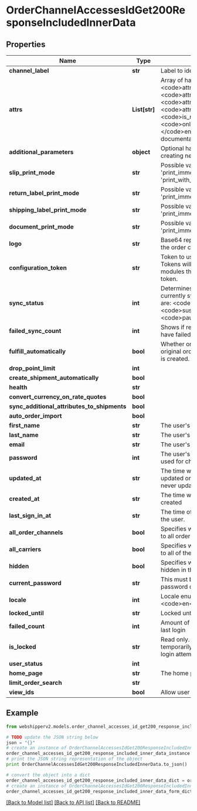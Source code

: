 # OrderChannelAccessesIdGet200ResponseIncludedInnerData


## Properties
Name | Type | Description | Notes
------------ | ------------- | ------------- | -------------
**channel_label** | **str** | Label to identify the order channel. | [optional] 
**attrs** | **List[str]** | Array of hashed with keys: &lt;code&gt;attr_key&lt;/code&gt;, &lt;code&gt;attr_value&lt;/code&gt;, &lt;code&gt;attr_name&lt;/code&gt;, &lt;code&gt;attr_type&lt;/code&gt;, &lt;code&gt;is_required&lt;/code&gt;, &lt;code&gt;only_visible_on_creation&lt;/code&gt; &lt;/code&gt;enums&lt;/code&gt;. See       documentation for Local Attributes | [optional] 
**additional_parameters** | **object** | Optional hash, this is used when creating new order channels. | [optional] 
**slip_print_mode** | **str** | Possible values: &#39;dont_print&#39;, &#39;print_immediately&#39; or &#39;print_with_shipment&#39;. | [optional] 
**return_label_print_mode** | **str** | Possible values: &#39;dont_print&#39;, &#39;print_immediately&#39;. | [optional] 
**shipping_label_print_mode** | **str** | Possible values: &#39;dont_print&#39;, &#39;print_immediately&#39;. | [optional] 
**document_print_mode** | **str** | Possible values: &#39;dont_print&#39;, &#39;print_immediately&#39;. | [optional] 
**logo** | **str** | Base64 representation of the logo of the order channel. | [optional] 
**configuration_token** | **str** | Token to use for Webshipper modules. Tokens will only be generated for modules that require a configuration token. | [optional] 
**sync_status** | **int** | Determines if the order channel is currently synchronising. Possible values are: &lt;code&gt;synchronize&lt;/code&gt;, &lt;code&gt;suspended&lt;/code&gt;, &lt;code&gt;paused&lt;/code&gt;. | [optional] 
**failed_sync_count** | **int** | Shows if recent synchronisation events have failed. | [optional] 
**fulfill_automatically** | **bool** | Whether or not to fulfill the order in the original order channel when a shipment is created. Default: true | [optional] 
**drop_point_limit** | **int** |  | [optional] 
**create_shipment_automatically** | **bool** |  | [optional] 
**health** | **str** |  | [optional] 
**convert_currency_on_rate_quotes** | **bool** |  | [optional] 
**sync_additional_attributes_to_shipments** | **bool** |  | [optional] 
**auto_order_import** | **bool** |  | [optional] 
**first_name** | **str** | The user&#39;s first name. | [optional] 
**last_name** | **str** | The user&#39;s last name. | [optional] 
**email** | **str** | The user&#39;s e-mail address. | [optional] 
**password** | **int** | The user&#39;s password. This can only be used for changing the password. | [optional] 
**updated_at** | **str** | The time when resource was last updated or when it was created if it was never updated | [optional] [readonly] 
**created_at** | **str** | The time when the resource was created | [optional] [readonly] 
**last_sign_in_at** | **str** | The time of the most recent sign-in by the user. | [optional] 
**all_order_channels** | **bool** | Specifies whether the user has access to all order channels on the tenant. | [optional] 
**all_carriers** | **bool** | Specifies whether the user has access to all of the carriers for tenant. | [optional] 
**hidden** | **bool** | Specifies whether the user should be hidden in the user interface. | [optional] 
**current_password** | **str** | This must be set when changing the password of the user. | [optional] 
**locale** | **int** | Locale enum. &lt;code&gt;da&lt;/code&gt; or &lt;code&gt;en&lt;/code&gt; | [optional] 
**locked_until** | **str** | Locked until specified datetime | [optional] 
**failed_count** | **int** | Amount of failed login attempts since last login | [optional] 
**is_locked** | **str** | Read only. Will be true when the user is temporarily locked due to too many login attempts | [optional] 
**user_status** | **int** |  | [optional] 
**home_page** | **str** | The home page set by the user | [optional] 
**limit_order_search** | **str** |  | [optional] 
**view_ids** | **bool** | Allow user to see id&#39;s | [optional] 

## Example

```python
from webshipperv2.models.order_channel_accesses_id_get200_response_included_inner_data import OrderChannelAccessesIdGet200ResponseIncludedInnerData

# TODO update the JSON string below
json = "{}"
# create an instance of OrderChannelAccessesIdGet200ResponseIncludedInnerData from a JSON string
order_channel_accesses_id_get200_response_included_inner_data_instance = OrderChannelAccessesIdGet200ResponseIncludedInnerData.from_json(json)
# print the JSON string representation of the object
print OrderChannelAccessesIdGet200ResponseIncludedInnerData.to_json()

# convert the object into a dict
order_channel_accesses_id_get200_response_included_inner_data_dict = order_channel_accesses_id_get200_response_included_inner_data_instance.to_dict()
# create an instance of OrderChannelAccessesIdGet200ResponseIncludedInnerData from a dict
order_channel_accesses_id_get200_response_included_inner_data_form_dict = order_channel_accesses_id_get200_response_included_inner_data.from_dict(order_channel_accesses_id_get200_response_included_inner_data_dict)
```
[[Back to Model list]](../README.md#documentation-for-models) [[Back to API list]](../README.md#documentation-for-api-endpoints) [[Back to README]](../README.md)


